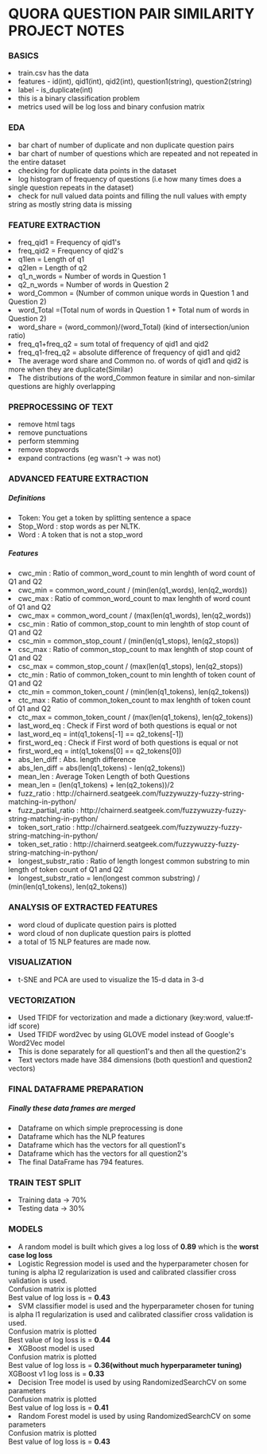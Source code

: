 									
<h1>QUORA QUESTION PAIR SIMILARITY PROJECT NOTES</h1>

<h3>BASICS</h3>
<li>train.csv has the data</li>
<li>features - id(int), qid1(int), qid2(int), question1(string), question2(string)</li>
<li>label - is_duplicate(int)</li>
<li>this is a binary classification problem</li>
<li>metrics used will be log loss and binary confusion matrix</li>


<h3>EDA</h3>
<li>bar chart of number of duplicate and non duplicate question pairs</li>
<li>bar chart of number of questions which are repeated and not repeated in the entire dataset</li>
<li>checking for duplicate data points in the dataset</li>
<li>log histogram of frequency of questions (i.e how many times does a single question repeats in the dataset)</li>
<li>check for null valued data points and filling the null values with empty string as mostly string data is missing</li>


<h3>FEATURE EXTRACTION</h3>
<li>freq_qid1 = Frequency of qid1's</li>
<li>freq_qid2 = Frequency of qid2's</li>
<li>q1len = Length of q1</li>
<li>q2len = Length of q2</li>
<li>q1_n_words = Number of words in Question 1</li>
<li>q2_n_words = Number of words in Question 2</li>
<li>word_Common = (Number of common unique words in Question 1 and Question 2)</li>
<li>word_Total =(Total num of words in Question 1 + Total num of words in Question 2)</li>
<li>word_share = (word_common)/(word_Total) (kind of intersection/union ratio)</li>
<li>freq_q1+freq_q2 = sum total of frequency of qid1 and qid2</li>
<li>freq_q1-freq_q2 = absolute difference of frequency of qid1 and qid2</li>
<li>The average word share and Common no. of words of qid1 and qid2 is more when they are duplicate(Similar)</li>
<li>The distributions of the word_Common feature in similar and non-similar questions are highly overlapping</li>


<h3>PREPROCESSING OF TEXT</h3>
<li>remove html tags</li>
<li>remove punctuations</li>
<li>perform stemming</li>
<li>remove stopwords
<li>expand contractions (eg wasn't -> was not)


<h3>ADVANCED FEATURE EXTRACTION</h3>
<h5>Definitions</h5>
<li>Token: You get a token by splitting sentence a space
<li>Stop_Word : stop words as per NLTK.
<li>Word : A token that is not a stop_word
<h5>Features</h5>
<li>cwc_min : Ratio of common_word_count to min lenghth of word count of Q1 and Q2
<li>cwc_min = common_word_count / (min(len(q1_words), len(q2_words))
<li>cwc_max : Ratio of common_word_count to max lenghth of word count of Q1 and Q2
<li>cwc_max = common_word_count / (max(len(q1_words), len(q2_words))
<li>csc_min : Ratio of common_stop_count to min lenghth of stop count of Q1 and Q2
<li>csc_min = common_stop_count / (min(len(q1_stops), len(q2_stops))
<li>csc_max : Ratio of common_stop_count to max lenghth of stop count of Q1 and Q2
<li>csc_max = common_stop_count / (max(len(q1_stops), len(q2_stops))
<li>ctc_min : Ratio of common_token_count to min lenghth of token count of Q1 and Q2
<li>ctc_min = common_token_count / (min(len(q1_tokens), len(q2_tokens))
<li>ctc_max : Ratio of common_token_count to max lenghth of token count of Q1 and Q2
<li>ctc_max = common_token_count / (max(len(q1_tokens), len(q2_tokens))
<li>last_word_eq : Check if First word of both questions is equal or not
<li>last_word_eq = int(q1_tokens[-1] == q2_tokens[-1])
<li>first_word_eq : Check if First word of both questions is equal or not
<li>first_word_eq = int(q1_tokens[0] == q2_tokens[0])
<li>abs_len_diff : Abs. length difference
<li>abs_len_diff = abs(len(q1_tokens) - len(q2_tokens))
<li>mean_len : Average Token Length of both Questions
<li>mean_len = (len(q1_tokens) + len(q2_tokens))/2
<li>fuzz_ratio : http://chairnerd.seatgeek.com/fuzzywuzzy-fuzzy-string-matching-in-python/
<li>fuzz_partial_ratio : http://chairnerd.seatgeek.com/fuzzywuzzy-fuzzy-string-matching-in-python/
<li>token_sort_ratio : http://chairnerd.seatgeek.com/fuzzywuzzy-fuzzy-string-matching-in-python/
<li>token_set_ratio : http://chairnerd.seatgeek.com/fuzzywuzzy-fuzzy-string-matching-in-python/
<li>longest_substr_ratio : Ratio of length longest common substring to min length of token count of Q1 and Q2
<li>longest_substr_ratio = len(longest common substring) / (min(len(q1_tokens), len(q2_tokens))


<h3>ANALYSIS OF EXTRACTED FEATURES</h3>
<li>word cloud of duplicate question pairs is plotted
<li>word cloud of non duplicate question pairs is plotted
<li>a total of 15 NLP features are made now.


<h3>VISUALIZATION</h3>
<li>t-SNE and PCA are used to visualize the 15-d data in 3-d


<h3>VECTORIZATION</h3>
<li>Used TFIDF for vectorization and made a dictionary (key:word, value:tf-idf score)
<li>Used TFIDF word2vec by using GLOVE model instead of Google's Word2Vec model
<li>This is done separately for all question1's and then all the question2's
<li>Text vectors made have 384 dimensions (both question1 and question2 vectors)


<h3>FINAL DATAFRAME PREPARATION</h3>
  <h5>Finally these data frames are merged</h5>
<li>Dataframe on which simple preprocessing is done
<li>Dataframe which has the NLP features
<li>Dataframe which has the vectors for all question1's
<li>Dataframe which has the vectors for all question2's
<li>The final DataFrame has 794 features.



<h3>TRAIN TEST SPLIT</h3>
<li>Training data -> 70%
<li>Testing data -> 30%
  
  

<h3>MODELS</h3>
<li>A random model is built which gives a log loss of <b>0.89</b> which is the <b>worst case log loss</b>
<li>Logistic Regression model is used and the hyperparameter chosen for tuning is alpha 
     l2 regularization is used and calibrated classifier cross validation is used. <br>
     Confusion matrix is plotted <br>
  Best value of log loss is = <b>0.43</b>
<li>SVM classifier model is used and the hyperparameter chosen for tuning is alpha
     l1 regularization is used and calibrated classifier cross validation is used. <br>
     Confusion matrix is plotted <br>
  Best value of log loss is = <b>0.44</b>
<li>XGBoost model is used<br>
     Confusion matrix is plotted <br>
  Best value of log loss is = <b>0.36(without much hyperparameter tuning)</b> <br>
  XGBoost v1 log loss is = <b>0.33</b> 
<li>Decision Tree model is used by using RandomizedSearchCV on some parameters <br>
     Confusion matrix is plotted <br>
  Best value of log loss is = <b>0.41</b>
<li>Random Forest model is used by using RandomizedSearchCV on some parameters <br>
     Confusion matrix is plotted <br>
  Best value of log loss is = <b>0.43</b>

